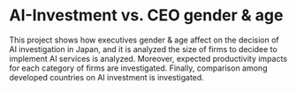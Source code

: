 # AI-Investment vs. CEO gender & age
This project shows how executives gender &amp; age affect on the decision of AI investigation in Japan, and it is analyzed the size of firms to decidee to implement AI services is analyzed. Moreover, expected productivity impacts for each category of firms are investigated. Finally, comparison among developed countries on AI investment is investigated.

